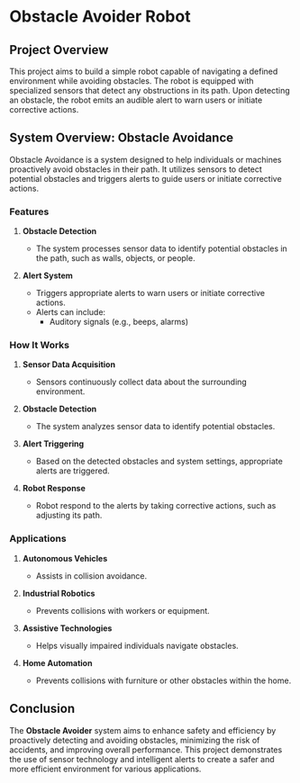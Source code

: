# Obstacle Avoider Robot

## Project Overview
This project aims to build a simple robot capable of navigating a defined environment while avoiding obstacles. The robot is equipped with specialized sensors that detect any obstructions in its path. Upon detecting an obstacle, the robot emits an audible alert to warn users or initiate corrective actions.

## System Overview: Obstacle Avoidance
Obstacle Avoidance is a system designed to help individuals or machines proactively avoid obstacles in their path. It utilizes sensors to detect potential obstacles and triggers alerts to guide users or initiate corrective actions.

### Features
1. **Obstacle Detection**
   - The system processes sensor data to identify potential obstacles in the path, such as walls, objects, or people.

2. **Alert System**
   - Triggers appropriate alerts to warn users or initiate corrective actions.
   - Alerts can include:
     - Auditory signals (e.g., beeps, alarms)

### How It Works
1. **Sensor Data Acquisition**
   - Sensors continuously collect data about the surrounding environment.

2. **Obstacle Detection**
   - The system analyzes sensor data to identify potential obstacles.

3. **Alert Triggering**
   - Based on the detected obstacles and system settings, appropriate alerts are triggered.

4. **Robot Response**
   - Robot respond to the alerts by taking corrective actions, such as adjusting its path.

### Applications
1. **Autonomous Vehicles**
   - Assists in collision avoidance.

2. **Industrial Robotics**
   - Prevents collisions with workers or equipment.

3. **Assistive Technologies**
   - Helps visually impaired individuals navigate obstacles.

4. **Home Automation**
   - Prevents collisions with furniture or other obstacles within the home.

## Conclusion
The **Obstacle Avoider** system aims to enhance safety and efficiency by proactively detecting and avoiding obstacles, minimizing the risk of accidents, and improving overall performance. This project demonstrates the use of sensor technology and intelligent alerts to create a safer and more efficient environment for various applications.


